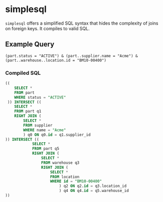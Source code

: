# simplesql

`simplesql` offers a simplified SQL syntax that hides the complexity of joins on foreign keys. It compiles to valid
SQL.

## Example Query

```
(part.status = "ACTIVE") & (part..supplier.name = "Acme") & (part..warehouse..location.id = "BM10-00400")
```

### Compiled SQL

```SQL
(( 
    SELECT *
    FROM part
    WHERE status = "ACTIVE"
 )) INTERSECT (( 
    SELECT *
    FROM part q1
    RIGHT JOIN (
        SELECT *
        FROM supplier
        WHERE name = "Acme"
        ) q0 ON q0.id = q1.supplier_id
)) INTERSECT (( 
            SELECT *
            FROM part q5
            RIGHT JOIN (
                SELECT *
                FROM warehouse q3
                RIGHT JOIN (
                    SELECT *
                    FROM location
                    WHERE id = "BM10-00400"
                        ) q2 ON q2.id = q3.location_id
                        ) q4 ON q4.id = q5.warehouse_id
))
```